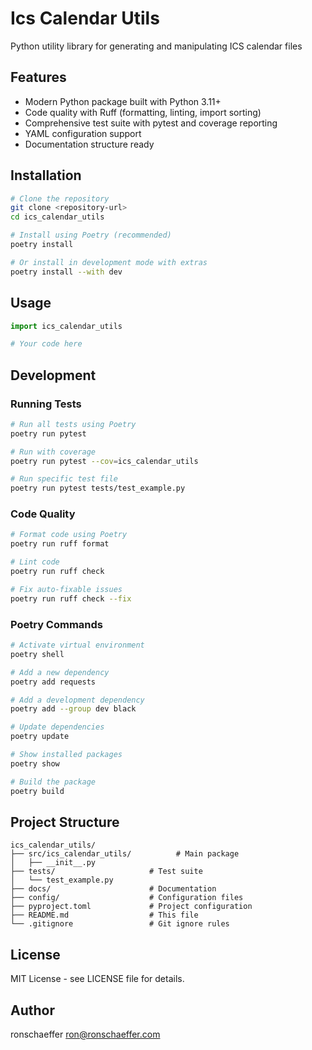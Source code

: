 # Ics Calendar Utils

Python utility library for generating and manipulating ICS calendar files

## Features

- Modern Python package built with Python 3.11+
- Code quality with Ruff (formatting, linting, import sorting)
- Comprehensive test suite with pytest and coverage reporting
- YAML configuration support
- Documentation structure ready

## Installation

```bash
# Clone the repository
git clone <repository-url>
cd ics_calendar_utils

# Install using Poetry (recommended)
poetry install

# Or install in development mode with extras
poetry install --with dev
```

## Usage

```python
import ics_calendar_utils

# Your code here
```

## Development

### Running Tests

```bash
# Run all tests using Poetry
poetry run pytest

# Run with coverage
poetry run pytest --cov=ics_calendar_utils

# Run specific test file
poetry run pytest tests/test_example.py
```

### Code Quality

```bash
# Format code using Poetry
poetry run ruff format

# Lint code
poetry run ruff check

# Fix auto-fixable issues
poetry run ruff check --fix
```

### Poetry Commands

```bash
# Activate virtual environment
poetry shell

# Add a new dependency
poetry add requests

# Add a development dependency
poetry add --group dev black

# Update dependencies
poetry update

# Show installed packages
poetry show

# Build the package
poetry build
```

## Project Structure

```
ics_calendar_utils/
├── src/ics_calendar_utils/          # Main package
│   ├── __init__.py
├── tests/                     # Test suite
│   └── test_example.py
├── docs/                      # Documentation
├── config/                    # Configuration files
├── pyproject.toml             # Project configuration
├── README.md                  # This file
└── .gitignore                 # Git ignore rules
```

## License

MIT License - see LICENSE file for details.

## Author

ronschaeffer <ron@ronschaeffer.com>
